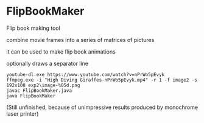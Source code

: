 FlipBookMaker
=============

Flip book making tool


combine movie frames into a series of matrices of pictures

it can be used to make flip book animations

optionally draws a separator line
```
youtube-dl.exe https://www.youtube.com/watch?v=nPrWo5pEvyk
ffmpeg.exe -i "High Diving Giraffes-nPrWo5pEvyk.mp4" -r 1 -f image2 -s 192x108 exp2\image-%05d.png
javac FlipBookMaker.java
java FlipBookMaker
```

(Still unfinished, because of unimpressive results produced by monochrome laser printer)
